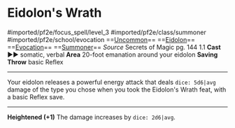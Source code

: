 # Eidolon's Wrath
#imported/pf2e/focus_spell/level_3 #imported/pf2e/class/summoner #imported/pf2e/school/evocation 
==[Uncommon](uncommon.md)== ==[Eidolon](../../../Traits/Eidolon.md)== ==[Evocation](evocation.md)== ==[Summoner](../../../Traits/Summoner.md)==
*Source* Secrets of Magic pg. 144 1.1
**Cast** ►► somatic, verbal
**Area** 20-foot emanation around your eidolon
**Saving Throw** basic Reflex

---
Your eidolon releases a powerful energy attack that deals `dice: 5d6|avg` damage of the type you chose when you took the Eidolon's Wrath feat, with a basic Reflex save.

<hr>

**Heightened (+1)** The damage increases by `dice: 2d6|avg`.